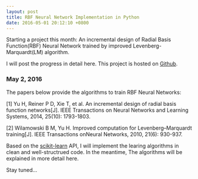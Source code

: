 ```yaml
---
layout: post
title: RBF Neural Network Implementation in Python
date: 2016-05-01 20:12:10 +0800
---
```


Starting a project this month: An incremental design of Radial Basis Function(RBF) Neural Network trained by improved Levenberg-Marquardt(LM) algorithm.

I will post the progress in detail here. This project is hosted on [Github](https://github.com/michaelluang/rbf).

### May 2, 2016

The papers below provide the algorithms to train RBF Neural Networks: 

[1] Yu H, Reiner P D, Xie T, et al. An incremental design of radial basis function networks[J]. IEEE Transactions on Neural Networks and Learning Systems, 2014, 25(10): 1793-1803.

[2] Wilamowski B M, Yu H. Improved computation for Levenberg–Marquardt training[J]. IEEE Transactions onNeural Networks, 2010, 21(6): 930-937.

Based on the [scikit-learn](http://scikit-learn.org/stable/) API, I will implement the learing algorithms in clean and well-structrued code. In the meantime, The algorithms will be explained in more detail here.

Stay tuned...